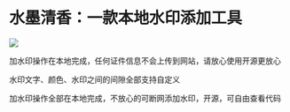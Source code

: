# 水墨清香：一款本地水印添加工具

[![](https://ws3.sinaimg.cn/large/007DE5Hlgy1g3hyxe8l9pj30lh0ip18t)](https://pic.shenzjd.com/007DE5Hlgy1g3hyxe8l9pj30lh0ip18t)

加水印操作在本地完成，任何证件信息不会上传到网站，请放心使用开源更放心

水印文字、颜色、水印之间的间隙全部支持自定义

加水印操作全部在本地完成，不放心的可断网添加水印，开源，可自由查看代码